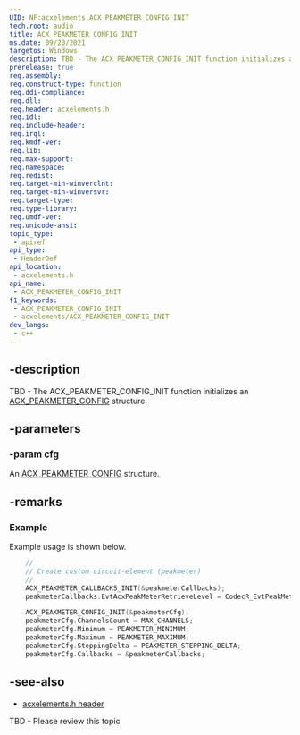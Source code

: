 ```yaml
---
UID: NF:acxelements.ACX_PEAKMETER_CONFIG_INIT
tech.root: audio 
title: ACX_PEAKMETER_CONFIG_INIT
ms.date: 09/20/2021
targetos: Windows
description: TBD - The ACX_PEAKMETER_CONFIG_INIT function initializes an ACX_PEAKMETER_CONFIG structure.
prerelease: true
req.assembly: 
req.construct-type: function
req.ddi-compliance: 
req.dll: 
req.header: acxelements.h
req.idl: 
req.include-header: 
req.irql: 
req.kmdf-ver: 
req.lib: 
req.max-support: 
req.namespace: 
req.redist: 
req.target-min-winverclnt: 
req.target-min-winversvr: 
req.target-type: 
req.type-library: 
req.umdf-ver: 
req.unicode-ansi: 
topic_type:
 - apiref
api_type:
 - HeaderDef
api_location:
 - acxelements.h
api_name:
 - ACX_PEAKMETER_CONFIG_INIT
f1_keywords:
 - ACX_PEAKMETER_CONFIG_INIT
 - acxelements/ACX_PEAKMETER_CONFIG_INIT
dev_langs:
 - c++
---
```


## -description

TBD - The ACX_PEAKMETER_CONFIG_INIT function initializes an [ACX_PEAKMETER_CONFIG](ns-acxelements-acx_peakmeter_config.md) structure.

## -parameters

### -param cfg

An [ACX_PEAKMETER_CONFIG](ns-acxelements-acx_peakmeter_config.md) structure.

## -remarks

### Example

Example usage is shown below.

```cpp
    //
    // Create custom circuit-element (peakmeter)
    //
    ACX_PEAKMETER_CALLBACKS_INIT(&peakmeterCallbacks);
    peakmeterCallbacks.EvtAcxPeakMeterRetrieveLevel = CodecR_EvtPeakMeterRetrieveLevelCallback;

    ACX_PEAKMETER_CONFIG_INIT(&peakmeterCfg);
    peakmeterCfg.ChannelsCount = MAX_CHANNELS;
    peakmeterCfg.Minimum = PEAKMETER_MINIMUM;
    peakmeterCfg.Maximum = PEAKMETER_MAXIMUM;
    peakmeterCfg.SteppingDelta = PEAKMETER_STEPPING_DELTA;
    peakmeterCfg.Callbacks = &peakmeterCallbacks;
```

## -see-also

- [acxelements.h header](index.md)

TBD - Please review this topic